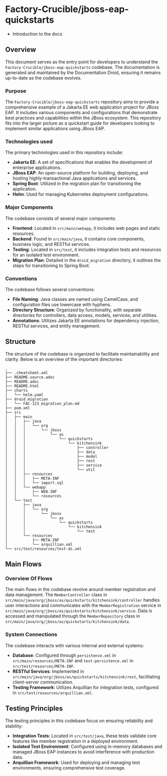 
# Factory-Crucible/jboss-eap-quickstarts
- Introduction to the docs

## Overview
This document serves as the entry point for developers to understand the `Factory-Crucible/jboss-eap-quickstarts` codebase. The documentation is generated and maintained by the Documentation Droid, ensuring it remains up-to-date as the codebase evolves.

### Purpose
The `Factory-Crucible/jboss-eap-quickstarts` repository aims to provide a comprehensive example of a Jakarta EE web application project for JBoss EAP. It includes various components and configurations that demonstrate best practices and capabilities within the JBoss ecosystem. This repository fits into the larger picture as a quickstart guide for developers looking to implement similar applications using JBoss EAP.

### Technologies used
The primary technologies used in this repository include:
- **Jakarta EE**: A set of specifications that enables the development of enterprise applications.
- **JBoss EAP**: An open-source platform for building, deploying, and hosting highly-transactional Java applications and services.
- **Spring Boot**: Utilized in the migration plan for transitioning the application.
- **Helm**: Used for managing Kubernetes deployment configurations.

### Major Components
The codebase consists of several major components:
- **Frontend**: Located in `src/main/webapp`, it includes web pages and static resources.
- **Backend**: Found in `src/main/java`, it contains core components, business logic, and RESTful services.
- **Testing**: Located in `src/test`, it includes integration tests and resources for an isolated test environment.
- **Migration Plan**: Detailed in the `droid_migration` directory, it outlines the steps for transitioning to Spring Boot.

### Conventions
The codebase follows several conventions:
- **File Naming**: Java classes are named using CamelCase, and configuration files use lowercase with hyphens.
- **Directory Structure**: Organized by functionality, with separate directories for controllers, data access, models, services, and utilities.
- **Annotations**: Utilizes Jakarta EE annotations for dependency injection, RESTful services, and entity management.

## Structure
The structure of the codebase is organized to facilitate maintainability and clarity. Below is an overview of the important directories:

```
.
├── .cheatsheet.xml
├── README-source.adoc
├── README.adoc
├── README.html
├── charts
│   └── helm.yaml
├── droid_migration
│   └── FAC-123_migration_plan.md
├── pom.xml
├── src
│   ├── main
│   │   ├── java
│   │   │   └── org
│   │   │       └── jboss
│   │   │           └── as
│   │   │               └── quickstarts
│   │   │                   └── kitchensink
│   │   │                       ├── controller
│   │   │                       ├── data
│   │   │                       ├── model
│   │   │                       ├── rest
│   │   │                       ├── service
│   │   │                       └── util
│   │   ├── resources
│   │   │   ├── META-INF
│   │   │   └── import.sql
│   │   └── webapp
│   │       ├── WEB-INF
│   │       └── resources
│   └── test
│       ├── java
│       │   └── org
│       │       └── jboss
│       │           └── as
│       │               └── quickstarts
│       │                   └── kitchensink
│       │                       └── test
│       └── resources
│           ├── META-INF
│           └── arquillian.xml
└── src/test/resources/test-ds.xml
```

## Main Flows
### Overview Of Flows
The main flows in the codebase revolve around member registration and data management. The `MemberController` class in `src/main/java/org/jboss/as/quickstarts/kitchensink/controller` handles user interactions and communicates with the `MemberRegistration` service in `src/main/java/org/jboss/as/quickstarts/kitchensink/service`. Data is accessed and manipulated through the `MemberRepository` class in `src/main/java/org/jboss/as/quickstarts/kitchensink/data`.

### System Connections
The codebase interacts with various internal and external systems:
- **Database**: Configured through `persistence.xml` in `src/main/resources/META-INF` and `test-persistence.xml` in `src/test/resources/META-INF`.
- **RESTful Services**: Implemented in `src/main/java/org/jboss/as/quickstarts/kitchensink/rest`, facilitating client-server communication.
- **Testing Framework**: Utilizes Arquillian for integration tests, configured in `src/test/resources/arquillian.xml`.

## Testing Principles
The testing principles in this codebase focus on ensuring reliability and stability:
- **Integration Tests**: Located in `src/test/java`, these tests validate core features like member registration in a deployed environment.
- **Isolated Test Environment**: Configured using in-memory databases and managed JBoss EAP instances to avoid interference with production data.
- **Arquillian Framework**: Used for deploying and managing test environments, ensuring comprehensive test coverage.
